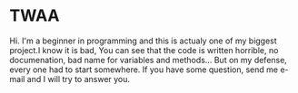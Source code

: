 # TWAA
Hi. I'm a beginner in programming and this is actualy one of my biggest project.I know it is bad, You can see that the code is written horrible, no documenation, bad name for variables and methods... 
But on my defense, every one had to start somewhere. 
If you have some question, send me e-mail and I will try to answer you.
